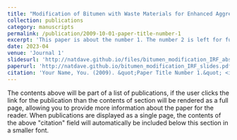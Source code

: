 ```yaml
---
title: "Modification of Bitumen with Waste Materials for Enhanced Aggregate Retention in Surface-Dressed Roads"
collection: publications
category: manuscripts
permalink: /publication/2009-10-01-paper-title-number-1
excerpt: 'This paper is about the number 1. The number 2 is left for future work.'
date: 2023-04
venue: 'Journal 1'
slidesurl: 'http://natdave.github.io/files/bitumen_modification_IRF_abstract.pdf'
paperurl: 'http://natdave.github.io/bitumen_modification_IRF_slides.pdf'
citation: 'Your Name, You. (2009). &quot;Paper Title Number 1.&quot; <i>Journal 1</i>. 1(1).'
---
```


The contents above will be part of a list of publications, if the user clicks the link for the publication than the contents of section will be rendered as a full page, allowing you to provide more information about the paper for the reader. When publications are displayed as a single page, the contents of the above "citation" field will automatically be included below this section in a smaller font.
